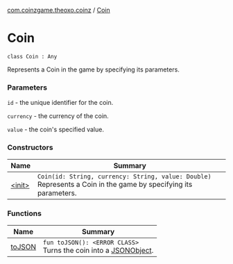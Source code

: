 [com.coinzgame.theoxo.coinz](../index.md) / [Coin](.)

# Coin

`class Coin : Any`

Represents a Coin in the game by specifying its parameters.

### Parameters

`id` - the unique identifier for the coin.

`currency` - the currency of the coin.

`value` - the coin's specified value.

### Constructors

| Name | Summary |
|---|---|
| [&lt;init&gt;](-init-.md) | `Coin(id: String, currency: String, value: Double)`<br>Represents a Coin in the game by specifying its parameters. |

### Functions

| Name | Summary |
|---|---|
| [toJSON](to-j-s-o-n.md) | `fun toJSON(): <ERROR CLASS>`<br>Turns the coin into a [JSONObject](#). |
